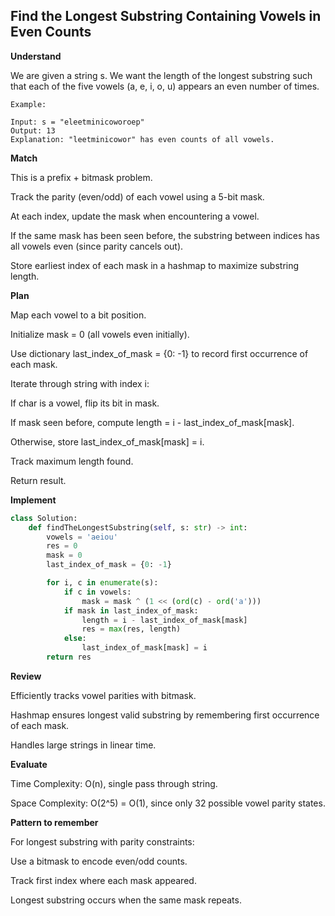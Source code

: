## Find the Longest Substring Containing Vowels in Even Counts

**Understand**

We are given a string s. We want the length of the longest substring such that each of the five vowels (a, e, i, o, u) appears an even number of times.

```
Example:

Input: s = "eleetminicoworoep"
Output: 13
Explanation: "leetminicowor" has even counts of all vowels.
```

**Match**

This is a prefix + bitmask problem.

Track the parity (even/odd) of each vowel using a 5-bit mask.

At each index, update the mask when encountering a vowel.

If the same mask has been seen before, the substring between indices has all vowels even (since parity cancels out).

Store earliest index of each mask in a hashmap to maximize substring length.

**Plan**

Map each vowel to a bit position.

Initialize mask = 0 (all vowels even initially).

Use dictionary last_index_of_mask = {0: -1} to record first occurrence of each mask.

Iterate through string with index i:

If char is a vowel, flip its bit in mask.

If mask seen before, compute length = i - last_index_of_mask[mask].

Otherwise, store last_index_of_mask[mask] = i.

Track maximum length found.

Return result.

**Implement**
```py
class Solution:
    def findTheLongestSubstring(self, s: str) -> int:
        vowels = 'aeiou'
        res = 0
        mask = 0
        last_index_of_mask = {0: -1}

        for i, c in enumerate(s):
            if c in vowels:
                mask = mask ^ (1 << (ord(c) - ord('a')))
            if mask in last_index_of_mask:
                length = i - last_index_of_mask[mask]
                res = max(res, length)
            else:
                last_index_of_mask[mask] = i
        return res
```

**Review**

Efficiently tracks vowel parities with bitmask.

Hashmap ensures longest valid substring by remembering first occurrence of each mask.

Handles large strings in linear time.

**Evaluate**

Time Complexity: O(n), single pass through string.

Space Complexity: O(2^5) = O(1), since only 32 possible vowel parity states.

**Pattern to remember**

For longest substring with parity constraints:

Use a bitmask to encode even/odd counts.

Track first index where each mask appeared.

Longest substring occurs when the same mask repeats.